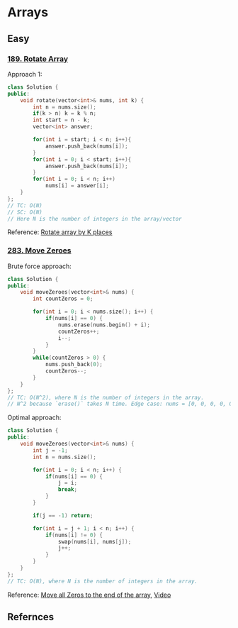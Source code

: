 # Arrays

## Easy
### [189. Rotate Array](https://leetcode.com/problems/rotate-array/description/)
Approach 1:
```cpp
class Solution {
public:
    void rotate(vector<int>& nums, int k) {
        int n = nums.size();
        if(k > n) k = k % n;
        int start = n - k;
        vector<int> answer;

        for(int i = start; i < n; i++){
            answer.push_back(nums[i]);
        }
        for(int i = 0; i < start; i++){
            answer.push_back(nums[i]);
        }
        for(int i = 0; i < n; i++)
            nums[i] = answer[i];
    }
};
// TC: O(N)
// SC: O(N)
// Here N is the number of integers in the array/vector
```
Reference: [Rotate array by K places](https://youtu.be/wvcQg43_V8U)

### [283. Move Zeroes](https://leetcode.com/problems/move-zeroes/description/)
Brute force approach:
```cpp
class Solution {
public:
    void moveZeroes(vector<int>& nums) {
        int countZeros = 0;

        for(int i = 0; i < nums.size(); i++) {
            if(nums[i] == 0) {
                nums.erase(nums.begin() + i);
                countZeros++;
                i--;
            }
        }
        while(countZeros > 0) {
            nums.push_back(0);
            countZeros--;
        }
    }
};
// TC: O(N^2), where N is the number of integers in the array.
// N^2 because `erase()` takes N time. Edge case: nums = [0, 0, 0, 0, 0]
```

Optimal approach:
```cpp
class Solution {
public:
    void moveZeroes(vector<int>& nums) {
        int j = -1;
        int n = nums.size();

        for(int i = 0; i < n; i++) {
            if(nums[i] == 0) {
                j = i;
                break;
            }
        }

        if(j == -1) return;

        for(int i = j + 1; i < n; i++) {
            if(nums[i] != 0) {
                swap(nums[i], nums[j]);
                j++;
            }
        }
    }
};
// TC: O(N), where N is the number of integers in the array.
```
Reference: [Move all Zeros to the end of the array](https://takeuforward.org/data-structure/move-all-zeros-to-the-end-of-the-array/), [Video](https://youtu.be/wvcQg43_V8U?t=1633)

## Refernces
